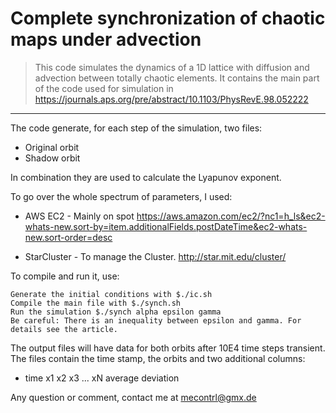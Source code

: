 # Complete synchronization of chaotic maps under advection

> This code simulates the dynamics of a 1D lattice with diffusion and advection between totally chaotic elements.
> It contains the main part of the code used for simulation in https://journals.aps.org/pre/abstract/10.1103/PhysRevE.98.052222

<hr>

The code generate, for each step of the simulation, two files:

* Original orbit
* Shadow orbit

In combination they are used to calculate the Lyapunov exponent.

To go over the whole spectrum of parameters, I used:

* AWS EC2 - Mainly on spot
https://aws.amazon.com/ec2/?nc1=h_ls&ec2-whats-new.sort-by=item.additionalFields.postDateTime&ec2-whats-new.sort-order=desc

* StarCluster - To manage the Cluster.
http://star.mit.edu/cluster/


To compile and run it, use:

    Generate the initial conditions with $./ic.sh
    Compile the main file with $./synch.sh
    Run the simulation $./synch alpha epsilon gamma
    Be careful: There is an inequality between epsilon and gamma. For details see the article.

The output files will have data for both orbits after 10E4 time steps transient. The files contain the time stamp, the orbits and two additional columns:
* time x1 x2 x3 ... xN average deviation

Any question or comment, contact me at mecontrl@gmx.de
